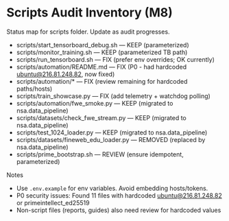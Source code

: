 # Scripts Audit Inventory (M8)

Status map for scripts folder. Update as audit progresses.

- scripts/start_tensorboard_debug.sh — KEEP (parameterized)
- scripts/monitor_training.sh — KEEP (parameterized TB path)
- scripts/run_tensorboard.sh — FIX (prefer env overrides; OK currently)
- scripts/automation/README.md — FIX (P0 - had hardcoded ubuntu@216.81.248.82, now fixed)
- scripts/automation/* — FIX (review remaining for hardcoded paths/hosts)  
- scripts/train_showcase.py — FIX (add telemetry + watchdog polling)
- scripts/automation/fwe_smoke.py — KEEP (migrated to nsa.data_pipeline)
- scripts/datasets/check_fwe_stream.py — KEEP (migrated to nsa.data_pipeline)
- scripts/test_1024_loader.py — KEEP (migrated to nsa.data_pipeline)
- scripts/datasets/fineweb_edu_loader.py — REMOVED (replaced by nsa.data_pipeline)
- scripts/prime_bootstrap.sh — REVIEW (ensure idempotent, parameterized)

Notes
- Use `.env.example` for env variables. Avoid embedding hosts/tokens.
- P0 security issues: Found 11 files with hardcoded ubuntu@216.81.248.82 or primeintellect_ed25519
- Non-script files (reports, guides) also need review for hardcoded values
